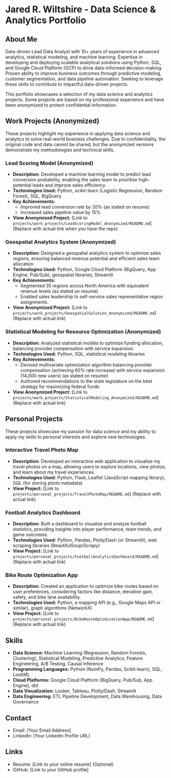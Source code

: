 # Jared R. Wiltshire - Data Science & Analytics Portfolio

## About Me

Data-driven Lead Data Analyst with 10+ years of experience in advanced analytics, statistical modeling, and machine learning. Expertise in developing and deploying scalable analytical solutions using Python, SQL, and Google Cloud Platform (GCP) to drive data-informed decision-making. Proven ability to improve business outcomes through predictive modeling, customer segmentation, and data pipeline automation. Seeking to leverage these skills to contribute to impactful data-driven projects.

This portfolio showcases a selection of my data science and analytics projects. Some projects are based on my professional experience and have been anonymized to protect confidential information.

## Work Projects (Anonymized)

These projects highlight my experience in applying data science and analytics to solve real-world business challenges. Due to confidentiality, the original code and data cannot be shared, but the anonymized versions demonstrate my methodologies and technical skills.

### Lead Scoring Model (Anonymized)

* **Description:** Developed a machine learning model to predict lead conversion probability, enabling the sales team to prioritize high-potential leads and improve sales efficiency.
* **Technologies Used:** Python, scikit-learn (Logistic Regression, Random Forest), SQL, BigQuery
* **Key Achievements:**
    * Improved lead conversion rate by 20% (as stated on resume)
    * Increased sales pipeline value by 15%
* **View Anonymized Project:** [Link to `projects/work_projects/LeadScoringModel_Anonymized/README.md`] (Replace with actual link when you have the repo)

### Geospatial Analytics System (Anonymized)

* **Description:** Designed a geospatial analytics system to optimize sales regions, ensuring balanced revenue potential and efficient sales team allocation.
* **Technologies Used:** Python, Google Cloud Platform (BigQuery, App Engine, Pub/Sub), geospatial libraries, Streamlit
* **Key Achievements:**
    * Segmented 35 regions across North America with equivalent revenue levels (as stated on resume)
    * Enabled sales leadership to self-service sales representative region assignments.
* **View Anonymized Project:** [Link to `projects/work_projects/GeospatialSolution_Anonymized/README.md`] (Replace with actual link)

### Statistical Modeling for Resource Optimization (Anonymized)

* **Description:** Analyzed statistical models to optimize funding allocation, balancing provider compensation with service expansion.
* **Technologies Used:** Python, SQL, statistical modeling libraries
* **Key Achievements:**
    * Devised multivariate optimization algorithm balancing provider compensation (achieving 60% rate increase) with service expansion (14,000 new users) (as stated on resume)
    * Authored recommendations to the state legislature on the best strategy for maximizing federal funds
* **View Anonymized Project:** [Link to `projects/work_projects/StatisticalModeling_Anonymized/README.md`] (Replace with actual link)

## Personal Projects

These projects showcase my passion for data science and my ability to apply my skills to personal interests and explore new technologies.

### Interactive Travel Photo Map

* **Description:** Developed an interactive web application to visualize my travel photos on a map, allowing users to explore locations, view photos, and learn about my travel experiences.
* **Technologies Used:** Python, Flask, Leaflet (JavaScript mapping library), SQL (for storing photo metadata)
* **View Project:** [Link to `projects/personal_projects/TravelPhotoMap/README.md`] (Replace with actual link)

### Football Analytics Dashboard

* **Description:** Built a dashboard to visualize and analyze football statistics, providing insights into player performance, team trends, and game outcomes.
* **Technologies Used:** Python, Pandas, Plotly/Dash (or Streamlit), web scraping libraries (BeautifulSoup/Scrapy)
* **View Project:** [Link to `projects/personal_projects/FootballAnalyticsDashboard/README.md`] (Replace with actual link)

### Bike Route Optimization App

* **Description:** Created an application to optimize bike routes based on user preferences, considering factors like distance, elevation gain, safety, and bike lane availability.
* **Technologies Used:** Python, a mapping API (e.g., Google Maps API or similar), graph algorithms (NetworkX)
* **View Project:** [Link to `projects/personal_projects/BikeRouteOptimizationApp/README.md`] (Replace with actual link)

## Skills

* **Data Science:** Machine Learning (Regression, Random Forests, Clustering), Statistical Modeling, Predictive Analytics, Feature Engineering, A/B Testing, Causal Inference
* **Programming Languages:** Python (NumPy, Pandas, Scikit-learn), SQL, LookML
* **Cloud Platforms:** Google Cloud Platform (BigQuery, Pub/Sub, App Engine), dbt
* **Data Visualization:** Looker, Tableau, Plotly/Dash, Streamlit
* **Data Engineering:** ETL Pipeline Development, Data Warehousing, Data Governance

## Contact

* Email: \[Your Email Address]
* LinkedIn: \[Your LinkedIn Profile URL]

## Links

* Resume: \[Link to your online resume] (Optional)
* GitHub: \[Link to your GitHub profile]
